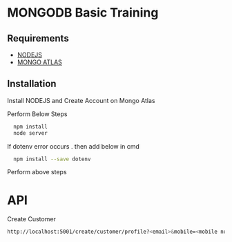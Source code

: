 
# MONGODB Basic Training


## Requirements

 - [NODEJS](https://nodejs.org/en)
 - [MONGO ATLAS](https://www.mongodb.com/cloud/atlas/register)

 

## Installation

Install NODEJS and Create Account on Mongo Atlas

Perform Below Steps 


```bash
  npm install
  node server
```
If dotenv error occurs . then add below in cmd


```bash
  npm install --save dotenv
```
Perform above steps 


# API

Create Customer

```bash
http://localhost:5001/create/customer/profile?<email>&mobile=<mobile number>
```


